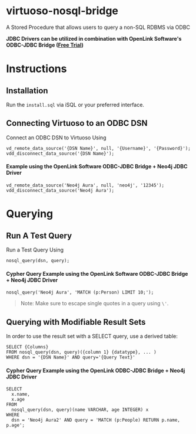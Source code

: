# virtuoso-nosql-bridge
A Stored Procedure that allows users to query a non-SQL RDBMS via ODBC

**JDBC Drivers can be utilized in combination with OpenLink Software's ODBC-JDBC Bridge ([Free Trial](https://shop.openlinksw.com/license_generator/uda-download/#))**

# Instructions

## Installation

Run the `install.sql` via iSQL or your preferred interface.

## Connecting Virtuoso to an ODBC DSN
Connect an ODBC DSN to Virtuoso Using
```
vd_remote_data_source('{DSN Name}', null, '{Username}', '{Password}');
vdd_disconnect_data_source('{DSN Name}');
```
#### Example using the OpenLink Software ODBC-JDBC Bridge + Neo4j JDBC Driver
```
vd_remote_data_source('Neo4j Aura', null, 'neo4j', '12345');
vdd_disconnect_data_source('Neo4j Aura');
```

# Querying
## Run A Test Query
Run a Test Query Using
```
nosql_query(dsn, query);
```
#### Cypher Query Example using the OpenLink Software ODBC-JDBC Bridge + Neo4j JDBC Driver
```
nosql_query('Neo4j Aura', 'MATCH (p:Person) LIMIT 10;');
```
> Note: Make sure to escape single quotes in a query using `\'`.


## Querying with Modifiable Result Sets

In order to use the result set with a SELECT query, use a derived table:

```
SELECT {Columns}
FROM nosql_query(dsn, query)({column 1} {datatype}, ... )
WHERE dsn = '{DSN Name}' AND query='{Query Text}'
```

#### Cypher Query Example using the OpenLink ODBC-JDBC Bridge + Neo4j JDBC Driver
```
SELECT
  x.name,
  x.age 
FROM
  nosql_query(dsn, query)(name VARCHAR, age INTEGER) x
WHERE
  dsn = 'Neo4j Aura2' AND query = 'MATCH (p:People) RETURN p.name, p.age';
```
